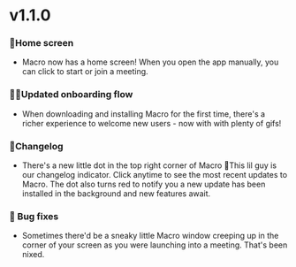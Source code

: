# v1.1.0

### 🏡Home screen

- Macro now has a home screen! When you open the app manually, you can click to start or join a meeting.

### 🏄‍♀️Updated onboarding flow

- When downloading and installing Macro for the first time, there's a richer experience to welcome new users - now with with plenty of gifs!

### 📝Changelog

- There's a new little dot in the top right corner of Macro 👀This lil guy is our changelog indicator. Click anytime to see the most recent updates to Macro. The dot also turns red to notify you a new update has been installed in the background and new features await.

### 🐛 Bug fixes

- Sometimes there'd be a sneaky little Macro window creeping up in the corner of your screen as you were launching into a meeting. That's been nixed.